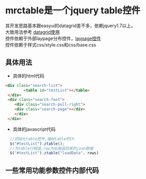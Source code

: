 # mrctable是一个jquery table控件
其开发思路基本跟easyui的datagrid差不多，依赖jquery1.7以上。<br/>
大致用法参考 [datagrid使用](http://www.jeasyui.net/plugins/183.html)<br/>
控件依赖于外部laypage分布控件，[laypage控件](https://www.layui.com/laypage/)<br/>
控件依赖于样式css/style.css和css/base.css
## 具体用法
* 具体的html代码
```html
<div class="search-list">
 		<table id="testList"></table>
 </div>
 <div class="search-foot">
 	<div class="search-pull-right">
 	<div class="search-page"></div>
 	</div>
 </div>
```
* 具体的javascript代码
```javascript
  //初始化table控件,描绘table的th
  $("#testList").ztable();
  //为table行赋值,row为后面返回来的json数据
  $("#testList").ztable("loadData", rows)
```
## 一些常用功能参数控件内部代码
